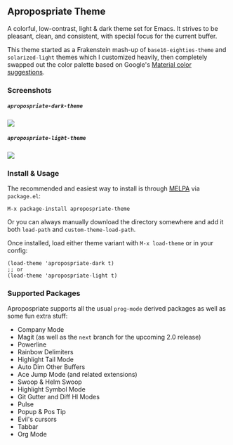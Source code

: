 ## Apropospriate Theme ##

A colorful, low-contrast, light & dark theme set for Emacs. It strives to be pleasant, clean, and consistent, with special focus for the current buffer.

This theme started as a Frakenstein mash-up of `base16-eighties-theme` and `solarized-light` themes which I customized heavily, then completely swapped out the color palette based on Google's [Material color suggestions](http://www.google.com/design/spec/style/color.html#color-color-palette).

### Screenshots ###

##### `apropospriate-dark-theme` #####

![](https://raw.github.com/waymondo/apropospriate-theme/master/dark.png)

##### `apropospriate-light-theme` #####

![](https://raw.github.com/waymondo/apropospriate-theme/master/light.png)

### Install & Usage ###

The recommended and easiest way to install is through [MELPA](http://melpa.org) via `package.el`:

```
M-x package-install apropospriate-theme
```

Or you can always manually download the directory somewhere and add it both `load-path` and `custom-theme-load-path`.

Once installed, load either theme variant with `M-x load-theme` or in your config:

``` elisp
(load-theme 'apropospriate-dark t)
;; or
(load-theme 'apropospriate-light t)
```

### Supported Packages ###

Apropospriate supports all the usual `prog-mode` derived packages as well as some fun extra stuff:

* Company Mode
* Magit (as well as the `next` branch for the upcoming 2.0 release)
* Powerline
* Rainbow Delimiters
* Highlight Tail Mode
* Auto Dim Other Buffers
* Ace Jump Mode (and related extensions)
* Swoop & Helm Swoop
* Highlight Symbol Mode
* Git Gutter and Diff Hl Modes
* Pulse
* Popup & Pos Tip
* Evil's cursors
* Tabbar
* Org Mode
